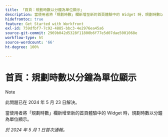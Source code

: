 ```yaml
---
title: 「首頁：規劃時數以分鐘為單位顯示」
description: 當使用者將「規劃時數」欄新增至新的首頁體驗中的 Widget 時，規劃時數以分鐘為單位顯示。
hidefromtoc: true
feature: Get Started with Workfront
exl-id: 759dfbf7-7c92-4885-bbc3-4e2976ea45a6
source-git-commit: 2969b042d5328f11800b6f77e5d07dae5001068e
workflow-type: ht
source-wordcount: '66'
ht-degree: 100%

---
```


# 首頁：規劃時數以分鐘為單位顯示

>[!NOTE]
>
>此問題已在 2024 年 5 月 23 日解決。

當使用者將「規劃時數」欄新增至新的首頁體驗中的 Widget 時，規劃時數以分鐘為單位顯示。

_於 2024 年 5 月 1 日首次通報。_
